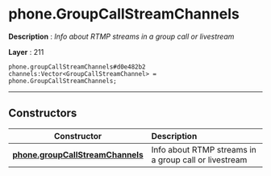 # phone.GroupCallStreamChannels

**Description** : *Info about RTMP streams in a group call or livestream*

**Layer** : 211

```tl
phone.groupCallStreamChannels#d0e482b2 channels:Vector<GroupCallStreamChannel> = phone.GroupCallStreamChannels;
```

---

## Constructors

| Constructor | Description |
| :---: | :--- |
| [**phone.groupCallStreamChannels**](constructor/phone.groupCallStreamChannels) | Info about RTMP streams in a group call or livestream |